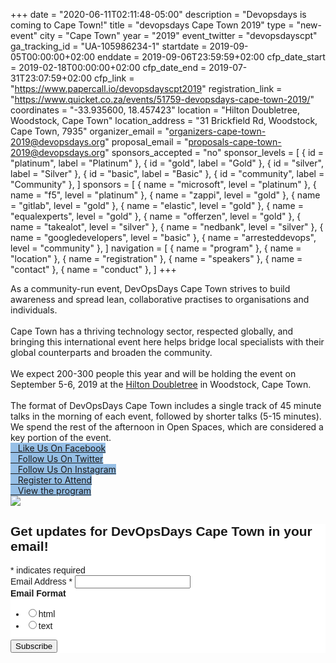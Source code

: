 +++
date = "2020-06-11T02:11:48-05:00"
description = "Devopsdays is coming to Cape Town!"
title = "devopsdays Cape Town 2019"
type = "new-event"
city = "Cape Town"
year = "2019"
event_twitter = "devopsdayscpt"
ga_tracking_id = "UA-105986234-1"
startdate = 2019-09-05T00:00:00+02:00
enddate = 2019-09-06T23:59:59+02:00
cfp_date_start = 2019-02-18T00:00:00+02:00
cfp_date_end = 2019-07-31T23:07:59+02:00
cfp_link = "https://www.papercall.io/devopsdayscpt2019"
registration_link = "https://www.quicket.co.za/events/51759-devopsdays-cape-town-2019/"
coordinates = "-33.935600, 18.457423"
location = "Hilton Doubletree, Woodstock, Cape Town"
location_address = "31 Brickfield Rd, Woodstock, Cape Town, 7935"
organizer_email = "organizers-cape-town-2019@devopsdays.org"
proposal_email = "proposals-cape-town-2019@devopsdays.org"
sponsors_accepted = "no"
sponsor_levels = [
    { id = "platinum", label = "Platinum" },
    { id = "gold", label = "Gold" },
    { id = "silver", label = "Silver" },
    { id = "basic", label = "Basic" },
    { id = "community", label = "Community" },
]
sponsors = [
    { name = "microsoft", level = "platinum" },
    { name = "f5", level = "platinum" },
    { name = "zappi", level = "gold" },
    { name = "gitlab", level = "gold" },
    { name = "elastic", level = "gold" },
    { name = "equalexperts", level = "gold" },
    { name = "offerzen", level = "gold" },
    { name = "takealot", level = "silver" },
    { name = "nedbank", level = "silver" },
    { name = "googledevelopers", level = "basic" },
    { name = "arresteddevops", level = "community" },
]
navigation = [
    { name = "program" },
    { name = "location" },
    { name = "registration" },
    { name = "speakers" },
    { name = "contact" },
    { name = "conduct" },
]
+++
<div class="row">
  <div class = "col-md-6 order-md-12">
    As a community-run event, DevOpsDays Cape Town strives to build awareness and spread lean, collaborative practises to organisations and individuals.
    <br><br>
    Cape Town has a thriving technology sector, respected globally, and bringing this international event here helps bridge local specialists with their global counterparts and broaden the community.
    <br><br>
    We expect 200-300 people this year and will be holding the event on September 5-6, 2019 at the <a href="/events/2019/cape-town/location">Hilton Doubletree</a> in Woodstock, Cape Town.
    <br><br>
    The format of DevOpsDays Cape Town includes a single track of 45 minute talks in the morning of each event, followed by shorter talks (5-15 minutes). We spend the rest of the afternoon in Open Spaces, which are considered a key portion of the event.
    <div class = "row"><!-- begin a content element -->
      <div class = "col-md-12">
        <div class = "row justify-content-center">
          <div class = "d-flex p-2">
            <a class="btn btn-primary btn-block"  style = "margin-top: 10px; margin-bottom: 10px; background-color: #96bfe6; border-color: #96bfe6;" href="https://www.facebook.com/devopsdayscapetown/">
              <i class="fa fa-facebook-square fa-lg"></i>   Like Us On Facebook
            </a>
          </div>
          <div class = "d-flex p-2">
            <a class="btn btn-primary btn-block"  style = "margin-top: 10px; margin-bottom: 10px; background-color: #96bfe6; border-color: #96bfe6;" href="https://twitter.com/devopsdayscpt">
              <i class="fa fa-twitter fa-lg"></i>   Follow Us On Twitter
            </a>
          </div>
          <div class = "d-flex p-2">
            <a class="btn btn-primary btn-block"  style = "margin-top: 10px; margin-bottom: 10px; background-color: #96bfe6; border-color: #96bfe6;" href="https://instagram.com/devopsdayscpt">
              <i class="fa fa-instagram fa-lg"></i>   Follow Us On Instagram
            </a>
          </div>
        </div>
      </div>
    </div><!-- end a content element -->

  </div>
  <div class = "col-md-6 order-md-1">
     <div class = "row"><!-- begin a content element -->
      <div class = "col-md-12">
      <div class = "row justify-content-center">
          <div class = "d-flex p-2">
            <a class="btn btn-primary btn-block"  style = "margin-top: 10px; margin-bottom: 10px; background-color: #96bfe6; border-color: #96bfe6;" href="http://qkt.io/dodcpt2019">
             <i class="fa fa-user-circle fa-lg"></i>   Register to Attend
            </a>
          </div>
        <div class = "d-flex p-2">
          <a class="btn btn-primary btn-block"  style = "margin-top: 10px; margin-bottom: 10px; background-color: #96bfe6; border-color: #96bfe6;" href="/events/2019/cape-town/program">
            <i class="fa fa-envelope-o fa-lg"></i>   View the program
          </a>
        </div>
        </div>
      </div>
    </div><!-- end a content element -->
    <div class = "row">
      <div class = "col-12">
        <img src = "/events/2019/cape-town/logo.png" class = "img-fluid">
      </div>
    </div>
  </div>

</div>

<div class = "row">
  <div class = "col-md-6">
          <!-- Begin MailChimp Signup Form -->
      <link href="//cdn-images.mailchimp.com/embedcode/classic-10_7.css" rel="stylesheet" type="text/css">
      <style type="text/css">
        #mc_embed_signup{background:#fff; clear:left; font:14px Helvetica,Arial,sans-serif; }
      </style>
      <div id="mc_embed_signup">
      <form action="https://capetown.us14.list-manage.com/subscribe/post?u=fe32d6c23e5614eec1f3c4c0f&id=4014e7cbca" method="post" id="mc-embedded-subscribe-form" name="mc-embedded-subscribe-form" class="validate" target="_blank" novalidate>
          <div id="mc_embed_signup_scroll">
        <h2>Get updates for DevOpsDays Cape Town in your email!</h2>
      <div class="indicates-required"><span class="asterisk">*</span> indicates required</div>
      <div class="mc-field-group">
        <label for="mce-EMAIL">Email Address  <span class="asterisk">*</span>
      </label>
        <input type="email" value="" name="EMAIL" class="required email" id="mce-EMAIL">
      </div>
      <div class="mc-field-group input-group">
          <strong>Email Format </strong>
          <ul><li><input type="radio" value="html" name="EMAILTYPE" id="mce-EMAILTYPE-0"><label for="mce-EMAILTYPE-0">html</label></li>
      <li><input type="radio" value="text" name="EMAILTYPE" id="mce-EMAILTYPE-1"><label for="mce-EMAILTYPE-1">text</label></li>
      </ul>
      </div>
        <div id="mce-responses" class="clear">
          <div class="response" id="mce-error-response" style="display:none"></div>
          <div class="response" id="mce-success-response" style="display:none"></div>
        </div>    <!-- real people should not fill this in and expect good things - do not remove this or risk form bot signups-->
          <div style="position: absolute; left: -5000px;" aria-hidden="true"><input type="text" name="b_73fa675560db334c7a7c193b4_f0b1752604" tabindex="-1" value=""></div>
          <div class="clear"><input type="submit" value="Subscribe" name="subscribe" id="mc-embedded-subscribe" class="button"></div>
          </div>
      </form>
      </div>
  <!-- end mailchimp -->
  </div>
</div>
